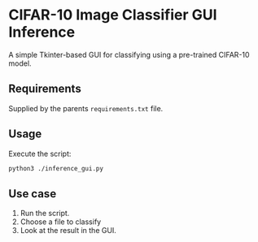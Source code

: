 # CIFAR-10 Image Classifier GUI Inference

A simple Tkinter-based GUI for classifying using a pre-trained CIFAR-10 model.

## Requirements
Supplied by the parents `requirements.txt` file.

## Usage

Execute the script:

```bash
python3 ./inference_gui.py
```


## Use case
1. Run the script.
2. Choose a file to classify
3. Look at the result in the GUI.


